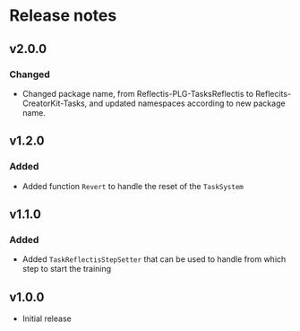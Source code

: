 # Release notes

## v2.0.0

### Changed

- Changed package name, from Reflectis-PLG-TasksReflectis to Reflecits-CreatorKit-Tasks, and updated namespaces according to new package name.

## v1.2.0

### Added

- Added function `Revert` to handle the reset of the `TaskSystem`

## v1.1.0

### Added

- Added `TaskReflectisStepSetter` that can be used to handle from which step to start the training

## v1.0.0

- Initial release
